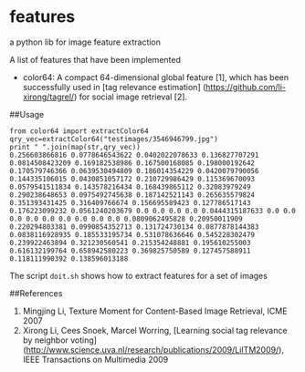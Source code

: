 features
========

a python lib for image feature extraction

A list of features that have been implemented

+ color64: A compact 64-dimensional global feature [1], which has been successfully used in [tag relevance estimation] (https://github.com/li-xirong/tagrel/) for social image retrieval [2].


##Usage 

```
from color64 import extractColor64
qry_vec=extractColor64("testimages/3546946799.jpg")
print " ".join(map(str,qry_vec))
0.256603866816 0.0778646543622 0.0402022078633 0.136827707291 0.0814508423209 0.169182538986 0.167500168085 0.198000192642 0.170579746366 0.0639530494809 0.186014354229 0.0420079790056 0.144335106015 0.0430851057172 0.210729986429 0.115369670093 0.0579541511834 0.143578216434 0.168439865112 0.32083979249 0.290238648653 0.0975492745638 0.187142521143 0.265635579824 0.351393431425 0.316409766674 0.156695589423 0.127786517143 0.176223099232 0.0561240203679 0.0 0.0 0.0 0.0 0.0444315187633 0.0 0.0 0.0 0.0 0.0 0.0 0.0 0.0 0.0 0.0809062495828 0.20950011909 0.220294803381 0.0990854352713 0.131724730134 0.0877878144383 0.0838116928935 0.185533195734 0.531078636646 0.545228302479 0.239922463894 0.321230560541 0.215354248881 0.195610255003 0.616132199764 0.658942580223 0.369825750589 0.127457588911 0.118111990392 0.138596013188
```

The script `doit.sh` shows how to extract features for a set of images


##References

1. Mingjing Li, Texture Moment for Content-Based Image Retrieval, ICME 2007
2. Xirong Li, Cees Snoek, Marcel Worring, [Learning social tag relevance by neighbor voting]  (http://www.science.uva.nl/research/publications/2009/LiITM2009/), IEEE Transactions on Multimedia 2009

 
